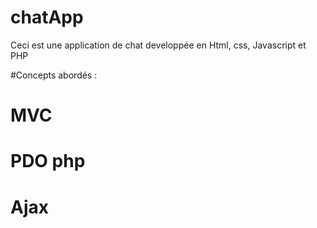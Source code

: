 # chatApp
Ceci est une application de chat developpée en Html, css, Javascript et PHP

#Concepts abordés : 
# MVC
# PDO php
# Ajax
